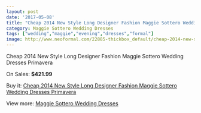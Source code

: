 ```yaml
---
layout: post
date: '2017-05-08'
title: "Cheap 2014 New Style Long Designer Fashion Maggie Sottero Wedding Dresses Primavera"
category: Maggie Sottero Wedding Dresses
tags: ["wedding","maggie","evening","dresses","formal"]
image: http://www.neoformal.com/22885-thickbox_default/cheap-2014-new-style-long-designer-fashion-maggie-sottero-wedding-dresses-primavera.jpg
---
```

Cheap 2014 New Style Long Designer Fashion Maggie Sottero Wedding Dresses Primavera

On Sales: **$421.99**
<a href="https://www.neoformal.com/en/maggie-sottero-wedding-dresses-2014/7616-cheap-2014-new-style-long-designer-fashion-maggie-sottero-wedding-dresses-primavera.html"><amp-img layout="responsive" width="600" height="600" src="//www.neoformal.com/22885-thickbox_default/cheap-2014-new-style-long-designer-fashion-maggie-sottero-wedding-dresses-primavera.jpg" alt="Cheap 2014 New Style Long Designer Fashion Maggie Sottero Wedding Dresses Primavera 0" /></a>
<a href="https://www.neoformal.com/en/maggie-sottero-wedding-dresses-2014/7616-cheap-2014-new-style-long-designer-fashion-maggie-sottero-wedding-dresses-primavera.html"><amp-img layout="responsive" width="600" height="600" src="//www.neoformal.com/22886-thickbox_default/cheap-2014-new-style-long-designer-fashion-maggie-sottero-wedding-dresses-primavera.jpg" alt="Cheap 2014 New Style Long Designer Fashion Maggie Sottero Wedding Dresses Primavera 1" /></a>

Buy it: [Cheap 2014 New Style Long Designer Fashion Maggie Sottero Wedding Dresses Primavera](https://www.neoformal.com/en/maggie-sottero-wedding-dresses-2014/7616-cheap-2014-new-style-long-designer-fashion-maggie-sottero-wedding-dresses-primavera.html "Cheap 2014 New Style Long Designer Fashion Maggie Sottero Wedding Dresses Primavera")

View more: [Maggie Sottero Wedding Dresses](https://www.neoformal.com/en/123-maggie-sottero-wedding-dresses-2014 "Maggie Sottero Wedding Dresses")